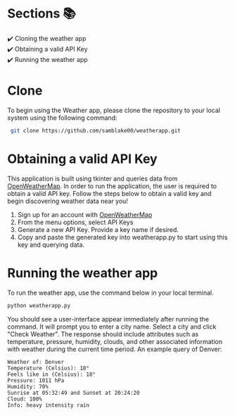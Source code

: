 # Sections 📚

✔️ Cloning the weather app\
✔️ Obtaining a valid API Key\
✔️ Running the weather app


# Clone

To begin using the Weather app, please clone the repository to your local system using the following command:
  ```bash
   git clone https://github.com/samblake00/weatherapp.git
  ```

# Obtaining a valid API Key
This application is built using tkinter and queries data from [OpenWeatherMap](openweathermap.org). In order to run the application, the user
is required to obtain a valid API key. Follow the steps below to obtain a valid key and begin discovering weather data near you!

1. Sign up for an account with [OpenWeatherMap](openweathermap.org)
2. From the menu options, select API Keys
3. Generate a new API Key. Provide a key name if desired.
4. Copy and paste the generated key into weatherapp.py to start using this key and querying data.


# Running the weather app
To run the weather app, use the command below in your local terminal. 

  ```bash
  python weatherapp.py
  ```
You should see a user-interface appear immediately after running the command. It will prompt you to enter a city name. Select a city
and click "Check Weather". The response should include attributes such as temperature, pressure, humidity, clouds, and other associated information
with weather during the current time period. An example query of Denver:
```
Weather of: Denver
Temperature (Celsius): 18°
Feels like in (Celsius): 18°
Pressure: 1011 hPa
Humidity: 70%
Sunrise at 05:32:49 and Sunset at 20:24:20
Cloud: 100%
Info: heavy intensity rain
```